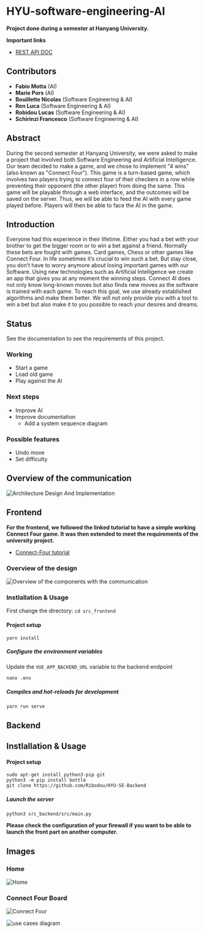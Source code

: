 # HYU-software-engineering-AI
**Project done during a semester at Hanyang University.**

**Important links**
- [REST API DOC](./REST-API.md)

## Contributors
- **Fabio Motta** (AI)
- **Marie Pors** (AI)
- **Bouillette Nicolas** (Software Engineering & AI)
- **Ren Luca** (Software Engineering & AI)
- **Robidou Lucas** (Software Engineering & AI)
- **Schirinzi Francesco** (Software Engineering & AI)

## Abstract
During the second semester at Hanyang
University, we were asked to make a project that involved both
Software Engineering and Artificial Intelligence. Our team
decided to make a game, and we chose to implement "4 wins"
(also known as "Connect Four"). This game is a turn-based
game, which involves two players trying to connect four of their
checkers in a row while preventing their opponent (the other
player) from doing the same. This game will be playable through
a web interface, and the outcomes will be saved on the server.
Thus, we will be able to feed the AI with every game played
before. Players will then be able to face the AI in the game.

## Introduction
Everyone had this experience in their lifetime. Either you
had a bet with your brother to get the bigger room or to win a
bet against a friend. Normally these bets are fought with
games. Card games, Chess or other games like Connect Four.
In life sometimes it’s crucial to win such a bet. But stay close,
you don’t have to worry anymore about losing important
games with our Software. Using new technologies such as
Artificial Intelligence we create an app that gives you at any
moment the winning steps. Connect 4I does not only know
long-known moves but also finds new moves as the software
is trained with each game. To reach this goal, we use already
established algorithms and make them better. We will not
only provide you with a tool to win a bet but also make it to
you possible to reach your desires and dreams.

## Status
See the documentation to see the requirements of this project.
### Working
- Start a game
- Load old game
- Play against the AI

### Next steps
- Improve AI
- Improve documentation
  - Add a system sequence diagram

### Possible features
- Undo move
- Set difficulty

## Overview of the communication
![Architecture Design And Implementation](./ressources/Architecture_Design_And_Implementation.png)

## Frontend

**For the frontend, we followed the linked tutorial to have a simple working Connect Four game. It was then extended to meet the requirements of the university project.**

- [Connect-Four tutorial](https://rossta.net/blog/series/connect-four.html) 

###  Overview of the design
![Overview of the components with the communication](./ressources/frontend-design_overview.png)

### Instlallation & Usage
First change the directory: `cd src_frontend`
#### Project setup
```
yarn install
```

##### Configure the environment variables
Update the `VUE_APP_BACKEND_URL` variable to the backend endpoint
```
nano .env
```

##### Compiles and hot-reloads for development
```
yarn run serve
```
  
## Backend
## Instlallation & Usage
#### Project setup
```
sudo apt-get install python3-pip git
python3 -m pip install bottle
git clone https://github.com/Ribodou/HYU-SE-Backend
```

##### Launch the server
```
python3 src_backend/src/main.py
```

**Please check the configuration of your firewall if you want to be able to launch the front part on another computer.**
  

## Images
### Home
![Home](./ressources/Home.PNG)

### Connect Four Board
![Connect Four](./ressources/Game.PNG)

![use cases diagram](https://images-ext-1.discordapp.net/external/-7LoFVS_XQcxImPFEpvS-3NeVETXpSjv7Nz7lYZwizM/https/images-ext-1.discordapp.net/external/npnGDaUW1C9bG_jRyaSsKK1YvET4saRP8hdreKOc1LA/https/media.discordapp.net/attachments/628936206079623190/647078489211666473/Use_Case_Diagram_2.jpg)

